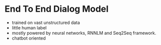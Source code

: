 # End To End Dialog Model
- trained on vast unstructured data
- little human label
- mostly powered by neural networks, RNNLM and Seq2Seq framework.
- chatbot oriented
